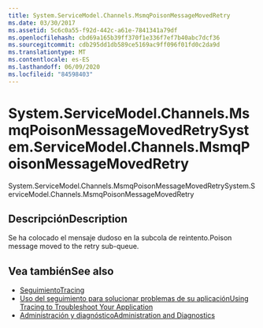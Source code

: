 ```yaml
---
title: System.ServiceModel.Channels.MsmqPoisonMessageMovedRetry
ms.date: 03/30/2017
ms.assetid: 5c6c0a55-f92d-442c-a61e-7841341a79df
ms.openlocfilehash: cbd69a165b39ff370f1e336f7ef7b40abc7dcf36
ms.sourcegitcommit: cdb295dd1db589ce5169ac9ff096f01fd0c2da9d
ms.translationtype: MT
ms.contentlocale: es-ES
ms.lasthandoff: 06/09/2020
ms.locfileid: "84598403"
---
```

# <a name="systemservicemodelchannelsmsmqpoisonmessagemovedretry"></a><span data-ttu-id="f311c-102">System.ServiceModel.Channels.MsmqPoisonMessageMovedRetry</span><span class="sxs-lookup"><span data-stu-id="f311c-102">System.ServiceModel.Channels.MsmqPoisonMessageMovedRetry</span></span>
<span data-ttu-id="f311c-103">System.ServiceModel.Channels.MsmqPoisonMessageMovedRetry</span><span class="sxs-lookup"><span data-stu-id="f311c-103">System.ServiceModel.Channels.MsmqPoisonMessageMovedRetry</span></span>  
  
## <a name="description"></a><span data-ttu-id="f311c-104">Descripción</span><span class="sxs-lookup"><span data-stu-id="f311c-104">Description</span></span>  
 <span data-ttu-id="f311c-105">Se ha colocado el mensaje dudoso en la subcola de reintento.</span><span class="sxs-lookup"><span data-stu-id="f311c-105">Poison message moved to the retry sub-queue.</span></span>  
  
## <a name="see-also"></a><span data-ttu-id="f311c-106">Vea también</span><span class="sxs-lookup"><span data-stu-id="f311c-106">See also</span></span>

- [<span data-ttu-id="f311c-107">Seguimiento</span><span class="sxs-lookup"><span data-stu-id="f311c-107">Tracing</span></span>](index.md)
- [<span data-ttu-id="f311c-108">Uso del seguimiento para solucionar problemas de su aplicación</span><span class="sxs-lookup"><span data-stu-id="f311c-108">Using Tracing to Troubleshoot Your Application</span></span>](using-tracing-to-troubleshoot-your-application.md)
- [<span data-ttu-id="f311c-109">Administración y diagnóstico</span><span class="sxs-lookup"><span data-stu-id="f311c-109">Administration and Diagnostics</span></span>](../index.md)

